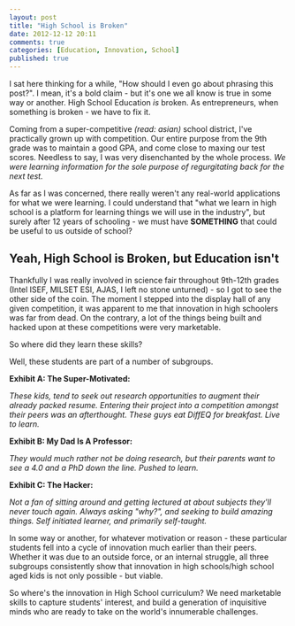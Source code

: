 ```yaml
---
layout: post
title: "High School is Broken"
date: 2012-12-12 20:11
comments: true
categories: [Education, Innovation, School]
published: true
---
```

I sat here thinking for a while, "How should I even go about phrasing this post?". I mean, it's a bold claim - but it's one we all know is true in some way or another. High School Education *is* broken. As entrepreneurs, when something is broken - we have to fix it.
<!-- more -->
Coming from a super-competitive *(read: asian)* school district, I've practically grown up with competition. Our entire purpose from the 9th grade was to maintain a good GPA, and come close to maxing our test scores. Needless to say, I was very disenchanted by the whole process. 
*We were learning information for the sole purpose of regurgitating back for the next test.*

As far as I was concerned, there really weren't any real-world applications for what we were learning. I could understand that "what we learn in high school is a platform for learning things we will use in the industry", but surely after 12 years of schooling - we must have **SOMETHING** that could be useful to us outside of school?

Yeah, High School is Broken, but Education isn't
------------------------------------------------
Thankfully I was really involved in science fair throughout 9th-12th grades (Intel ISEF, MILSET ESI, AJAS, I left no stone unturned) - so I got to see the other side of the coin. The moment I stepped into the display hall of any given competition, it was apparent to me that innovation in high schoolers was far from dead. On the contrary, a lot of the things being built and hacked upon at these competitions were very marketable.

So where did they learn these skills?

Well, these students are part of a number of subgroups.

**Exhibit A: The Super-Motivated:**

*These kids, tend to seek out research opportunities to augment their already packed resume. Entering their project into a competition amongst their peers was an afterthought. These guys eat DiffEQ for breakfast. Live to learn.*

**Exhibit B: My Dad Is A Professor:**

*They would much rather not be doing research, but their parents want to see a 4.0 and a PhD down the line. Pushed to learn.*

**Exhibit C: The Hacker:**

*Not a fan of sitting around and getting lectured at about subjects they'll never touch again. Always asking "why?", and seeking to build amazing things. Self initiated learner, and primarily self-taught.*

In some way or another, for whatever motivation or reason - these particular students fell into a cycle of innovation much earlier than their peers. Whether it was due to an outside force, or an internal struggle, all three subgroups consistently show that innovation in high schools/high school aged kids is not only possible - but viable.

So where's the innovation in High School curriculum? We need marketable skills to capture students' interest, and build a generation of inquisitive minds who are ready to take on the world's innumerable challenges.


